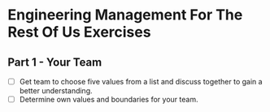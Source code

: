 # Engineering Management For The Rest Of Us Exercises

## Part 1 - Your Team

- [ ] Get team to choose five values from a list and discuss together to gain a better understanding.
- [ ] Determine own values and boundaries for your team.
